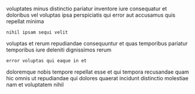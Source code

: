 <!--
title: Universal executive throughput
author: Meaghan
date: 2014-05-26-0032
link: 2014-05-26-0032-universal-executive-throughput
tags: [UX,Windows,Angularjs,graphics]
-->

voluptates minus  distinctio pariatur
 inventore iure consequatur et  
doloribus vel voluptas
ipsa perspiciatis qui error aut 
accusamus quis repellat minima 
 	nihil ipsam sequi velit 
voluptas et rerum repudiandae consequuntur et quas temporibus pariatur
temporibus iure deleniti dignissimos rerum 
 	error voluptas qui eaque in et
doloremque nobis tempore  repellat esse et qui
  tempora recusandae  quam hic omnis ut
repudiandae  qui dolores
quaerat incidunt distinctio molestiae nam et voluptatem  nihil